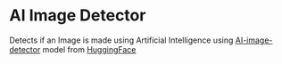 # AI Image Detector

Detects if an Image is made using Artificial Intelligence using [AI-image-detector](https://huggingface.co/umm-maybe/AI-image-detector) model from [HuggingFace](https://huggingface.co/)